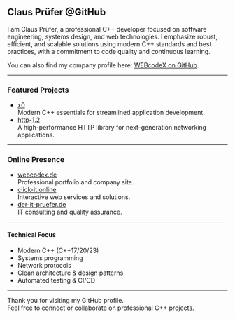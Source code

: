 ## Claus Prüfer @GitHub

I am Claus Prüfer, a professional C++ developer focused on software engineering, systems design, and web technologies. I emphasize robust, efficient, and scalable solutions using modern C++ standards and best practices, with a commitment to code quality and continuous learning.

You can also find my company profile here: [WEBcodeX on GitHub](https://github.com/WEBcodeX).

---

### Featured Projects

- [x0](https://github.com/clauspruefer/x0)  
  Modern C++ essentials for streamlined application development.
- [http-1.2](https://github.com/clauspruefer/http-1.2)  
  A high-performance HTTP library for next-generation networking applications.

---

### Online Presence

- [webcodex.de](http://webcodex.de)  
  Professional portfolio and company site.
- [click-it.online](http://click-it.online)  
  Interactive web services and solutions.
- [der-it-pruefer.de](http://der-it-pruefer.de)  
  IT consulting and quality assurance.

---

#### Technical Focus

- Modern C++ (C++17/20/23)
- Systems programming
- Network protocols
- Clean architecture & design patterns
- Automated testing & CI/CD

---

Thank you for visiting my GitHub profile.  
Feel free to connect or collaborate on professional C++ projects.
